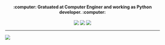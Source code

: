 <h4 align="center"> 
	:computer: Gratuated at Computer Enginer and working as Python developer. :computer:
</h4>

<p align="center">
  <a href="mailto:leandroaquinopereira@outlook.com" alt="Outlook">
  <img src="https://img.shields.io/badge/Microsoft_Outlook-0078D4?style=for-the-badge&logo=microsoft-outlook&logoColor=white&link=leandroaquinopereira@outlook.com"/></a>

  <a href="https://www.linkedin.com/in/leandroaquinopereira/" alt="Linkedin">
  <img src="https://img.shields.io/badge/LinkedIn-0077B5?style=for-the-badge&logo=linkedin&logoColor=white&link=https://www.linkedin.com/in/leandroaquinopereira/"/></a>

  <a href="https://www.instagram.com/pa_leandroap/" alt="Instagram">  
  <img src="https://img.shields.io/badge/Instagram-E4405F?style=for-the-badge&logo=instagram&logoColor=white&link=pa_leandroap"/></a>
</p>

******

<img align='center' src="https://github-readme-stats.vercel.app/api/top-langs/?username=leandroaquinopereira&hide=html&layout=compact=true&theme=tokyonight&hide_border=true"/></a>

